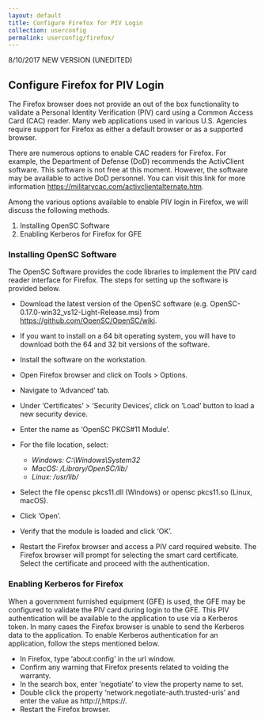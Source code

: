 ```yaml
---
layout: default
title: Configure Firefox for PIV Login
collection: userconfig
permalink: userconfig/firefox/
---
```

8/10/2017 NEW VERSION (UNEDITED)
## Configure Firefox for PIV Login

The Firefox browser does not provide an out of the box functionality to validate a Personal Identity Verification (PIV) card using a Common Access Card (CAC) reader. Many web applications used in various U.S. Agencies require support for Firefox as either a default browser or as a supported browser.

There are numerous options to enable CAC readers for Firefox. For example, the Department of Defense (DoD) recommends the ActivClient software. This software is not free at this moment. However, the software may be available to active DoD personnel. You can visit this link for more information https://militarycac.com/activclientalternate.htm.

Among the various options available to enable PIV login in Firefox, we will discuss the following methods.

1.	Installing OpenSC Software
2.	Enabling Kerberos for Firefox for GFE


### Installing OpenSC Software

The OpenSC Software provides the code libraries to implement the PIV card reader interface for Firefox. The steps for setting up the software is provided below.

* Download the latest version of the OpenSC software (e.g. OpenSC-0.17.0-win32_vs12-Light-Release.msi) from https://github.com/OpenSC/OpenSC/wiki.
* If you want to install on a 64 bit operating system, you will have to download both the 64 and 32 bit versions of the software.
* Install the software on the workstation.
* Open Firefox browser and click on Tools > Options.
* Navigate to ‘Advanced’ tab.
* Under ‘Certificates’ > ‘Security Devices’, click on ‘Load’ button to load a new security device.
* Enter the name as ‘OpenSC PKCS#11 Module’.
* For the file location, select:

  * _Windows: C:\Windows\System32_
  * _MacOS: /Library/OpenSC/lib/_
  * _Linux: /usr/lib/_
  
* Select the file opensc pkcs11.dll (Windows) or opensc pkcs11.so (Linux, macOS). 
* Click ‘Open’.
* Verify that the module is loaded and click ‘OK’.
* Restart the Firefox browser and access a PIV card required website. The Firefox browser will prompt for selecting the smart card certificate. Select the certificate and proceed with the authentication.

### Enabling Kerberos for Firefox

When a government furnished equipment (GFE) is used, the GFE may be configured to validate the PIV card during login to the GFE. This PIV authentication will be available to the application to use via a Kerberos token. In many cases the Firefox browser is unable to send the Kerberos data to the application. To enable Kerberos authentication for an application,  follow the steps mentioned below.

* In Firefox, type ‘about:config’ in the url window.
* Confirm any warning that Firefox presents related to voiding the warranty.
* In the search box, enter ‘negotiate’ to view the property name to set.
* Double click the property ‘network.negotiate-auth.trusted-uris’ and enter the value as http://,https://.
* Restart the Firefox browser.
